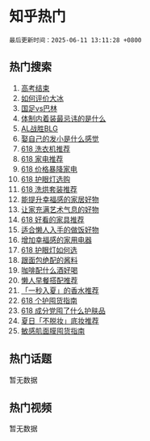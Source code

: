 # 知乎热门

`最后更新时间：2025-06-11 13:11:28 +0800`

## 热门搜索

1. [高考结束](https://www.zhihu.com/search?q=%E9%AB%98%E8%80%83%E7%BB%93%E6%9D%9F)
1. [如何评价大冰](https://www.zhihu.com/search?q=%E5%A6%82%E4%BD%95%E8%AF%84%E4%BB%B7%E5%A4%A7%E5%86%B0)
1. [国足vs巴林](https://www.zhihu.com/search?q=%E5%9B%BD%E8%B6%B3vs%E5%B7%B4%E6%9E%97)
1. [体制内着装最忌讳的是什么](https://www.zhihu.com/search?q=%E4%BD%93%E5%88%B6%E5%86%85%E7%9D%80%E8%A3%85%E6%9C%80%E5%BF%8C%E8%AE%B3%E7%9A%84%E6%98%AF%E4%BB%80%E4%B9%88)
1. [AL战胜BLG](https://www.zhihu.com/search?q=AL%E6%88%98%E8%83%9CBLG)
1. [娶自己的发小是什么感觉](https://www.zhihu.com/search?q=%E5%A8%B6%E8%87%AA%E5%B7%B1%E7%9A%84%E5%8F%91%E5%B0%8F%E6%98%AF%E4%BB%80%E4%B9%88%E6%84%9F%E8%A7%89)
1. [618 洗衣机推荐](https://www.zhihu.com/search?q=618%20%E6%B4%97%E8%A1%A3%E6%9C%BA%E6%8E%A8%E8%8D%90)
1. [618 家电推荐](https://www.zhihu.com/search?q=618%20%E5%AE%B6%E7%94%B5%E6%8E%A8%E8%8D%90)
1. [618 价格暴降家电](https://www.zhihu.com/search?q=618%20%E4%BB%B7%E6%A0%BC%E6%9A%B4%E9%99%8D%E5%AE%B6%E7%94%B5)
1. [618 护眼灯选购](https://www.zhihu.com/search?q=618%20%E6%8A%A4%E7%9C%BC%E7%81%AF%E9%80%89%E8%B4%AD)
1. [618 洗烘套装推荐](https://www.zhihu.com/search?q=618%20%E6%B4%97%E7%83%98%E5%A5%97%E8%A3%85%E6%8E%A8%E8%8D%90)
1. [能提升幸福感的家居好物](https://www.zhihu.com/search?q=%E8%83%BD%E6%8F%90%E5%8D%87%E5%B9%B8%E7%A6%8F%E6%84%9F%E7%9A%84%E5%AE%B6%E5%B1%85%E5%A5%BD%E7%89%A9)
1. [让家充满艺术气息的好物](https://www.zhihu.com/search?q=%E8%AE%A9%E5%AE%B6%E5%85%85%E6%BB%A1%E8%89%BA%E6%9C%AF%E6%B0%94%E6%81%AF%E7%9A%84%E5%A5%BD%E7%89%A9)
1. [618 好看的家具推荐](https://www.zhihu.com/search?q=618%20%E5%A5%BD%E7%9C%8B%E7%9A%84%E5%AE%B6%E5%85%B7%E6%8E%A8%E8%8D%90)
1. [适合懒人入手的做饭好物](https://www.zhihu.com/search?q=%E9%80%82%E5%90%88%E6%87%92%E4%BA%BA%E5%85%A5%E6%89%8B%E7%9A%84%E5%81%9A%E9%A5%AD%E5%A5%BD%E7%89%A9)
1. [增加幸福感的家用电器](https://www.zhihu.com/search?q=%E5%A2%9E%E5%8A%A0%E5%B9%B8%E7%A6%8F%E6%84%9F%E7%9A%84%E5%AE%B6%E7%94%A8%E7%94%B5%E5%99%A8)
1. [618 护眼灯如何选](https://www.zhihu.com/search?q=618%20%E6%8A%A4%E7%9C%BC%E7%81%AF%E5%A6%82%E4%BD%95%E9%80%89)
1. [跟面包绝配的酱料](https://www.zhihu.com/search?q=%E8%B7%9F%E9%9D%A2%E5%8C%85%E7%BB%9D%E9%85%8D%E7%9A%84%E9%85%B1%E6%96%99)
1. [咖啡配什么酒好喝](https://www.zhihu.com/search?q=%E5%92%96%E5%95%A1%E9%85%8D%E4%BB%80%E4%B9%88%E9%85%92%E5%A5%BD%E5%96%9D)
1. [懒人早餐搭配推荐](https://www.zhihu.com/search?q=%E6%87%92%E4%BA%BA%E6%97%A9%E9%A4%90%E6%90%AD%E9%85%8D%E6%8E%A8%E8%8D%90)
1. [「一秒入夏」的香水推荐](https://www.zhihu.com/search?q=%E3%80%8C%E4%B8%80%E7%A7%92%E5%85%A5%E5%A4%8F%E3%80%8D%E7%9A%84%E9%A6%99%E6%B0%B4%E6%8E%A8%E8%8D%90)
1. [618 个护囤货指南](https://www.zhihu.com/search?q=618%20%E4%B8%AA%E6%8A%A4%E5%9B%A4%E8%B4%A7%E6%8C%87%E5%8D%97)
1. [618 成分党囤了什么护肤品](https://www.zhihu.com/search?q=618%20%E6%88%90%E5%88%86%E5%85%9A%E5%9B%A4%E4%BA%86%E4%BB%80%E4%B9%88%E6%8A%A4%E8%82%A4%E5%93%81)
1. [夏日「不脱妆」底妆推荐](https://www.zhihu.com/search?q=%E5%A4%8F%E6%97%A5%E3%80%8C%E4%B8%8D%E8%84%B1%E5%A6%86%E3%80%8D%E5%BA%95%E5%A6%86%E6%8E%A8%E8%8D%90)
1. [敏感肌面膜囤货指南](https://www.zhihu.com/search?q=%E6%95%8F%E6%84%9F%E8%82%8C%E9%9D%A2%E8%86%9C%E5%9B%A4%E8%B4%A7%E6%8C%87%E5%8D%97)

## 热门话题

暂无数据

## 热门视频

暂无数据